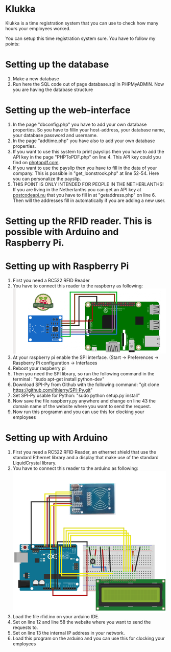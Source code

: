 # Klukka
Klukka is a time registration system that you can use to check how many hours your employees worked.

You can setup this time registration system sure. You have to follow my points:

# Setting up the database
1. Make a new database
2. Run here the SQL code out of page database.sql in PHPMyADMIN. Now you are having the database structure

# Setting up the web-interface

1. In the page "dbconfig.php" you have to add your own database properties. So you have to fillin your host-address, your database name, your database password and username.
2. In the page "addtime.php" you have also to add your own database properties.
3. If you want to use this system to print payslips then you have to add the API key in the page "PHPToPDF.php" on line 4. This API key could you find on <a href="https://phptopdf.com/">phptopdf.com</a>. 
4. If you want to use the payslip then you have to fill in the data of your company. This is possible in "get_loonstrook.php" at line 52-54. Here you can personalize the payslip.
5. THIS POINT IS ONLY INTENDED FOR PEOPLE IN THE NETHERLANTHS! <br /> If you are living in the Netherlanths you can get an API key at <a href="https://postcodeapi.nu">postcodeapi.nu</a> that you have to fill in at "getaddress.php" on line 6. Then will the addresses fill in automatically if you are adding a new user.

# Setting up the RFID reader. This is possible with Arduino and Raspberry Pi.

# Setting up with Raspberry Pi

1. First you need a RC522 RFID Reader
2. You have to connect this reader to the raspberry as following: <br /> <img src="https://github.com/Jantje2000/Klukka/blob/master/raspberry.png?">
3. At your raspberry pi enable the SPI interface. (Start -> Preferences -> Raspberry Pi configuration -> Interfaces
4. Reboot your raspberry pi
5. Then you need the SPI library, so run the following command in the terminal : "sudo apt-get install python-dev"
6. Download SPI-Py from Github with the following command: "git clone https://github.com/lthierry/SPI-Py.git"
7. Set SPI-Py usable for Python: "sudo python setup.py install"
8. Now save the file raspberry.py anywhere and change on line 43 the domain name of the website where you want to send the request.
9. Now run this programm and you can use this for clocking your employees

# Setting up with Arduino

1. First you need a RC522 RFID Reader, an ethernet shield that use the standard Ethernet library and a display that make use of the standard LiquidCrystal library.
2. You have to connect this reader to the arduino as following: <br /> <img src="https://github.com/Jantje2000/Klukka/blob/master/arduino.png?">
3. Load the file rfid.ino on your arduino IDE.
4. Set on line 12 and line 58 the website where you want to send the requests to.
5. Set on line 13 the internal IP address in your network.
6. Load this program on the arduino and you can use this for clocking your employees
